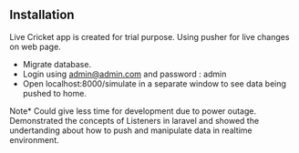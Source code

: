 ## Installation

Live Cricket app is created for trial purpose. Using pusher for live changes on web page.

- Migrate database.
- Login using admin@admin.com and password : admin
- Open localhost:8000/simulate in a separate window to see data being pushed to home.

Note* Could give less time for development due to power outage. Demonstrated the concepts of Listeners in laravel and showed the undertanding about how to push and manipulate data in realtime environment.